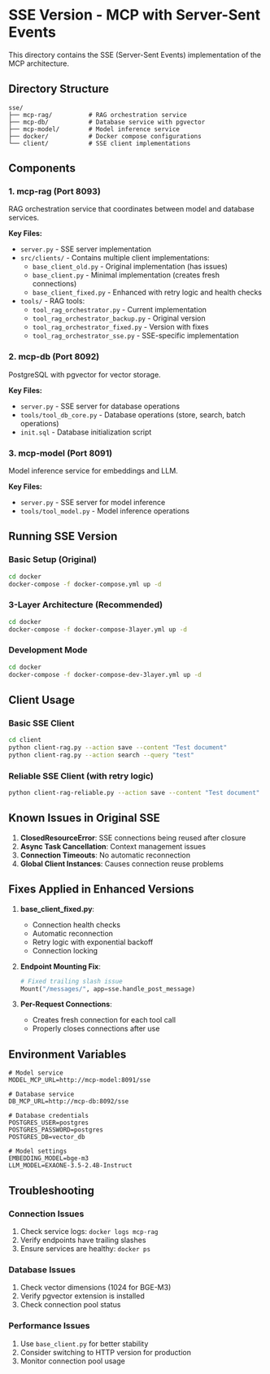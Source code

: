 # SSE Version - MCP with Server-Sent Events

This directory contains the SSE (Server-Sent Events) implementation of the MCP architecture.

## Directory Structure

```
sse/
├── mcp-rag/          # RAG orchestration service
├── mcp-db/           # Database service with pgvector
├── mcp-model/        # Model inference service
├── docker/           # Docker compose configurations
└── client/           # SSE client implementations
```

## Components

### 1. mcp-rag (Port 8093)
RAG orchestration service that coordinates between model and database services.

**Key Files:**
- `server.py` - SSE server implementation
- `src/clients/` - Contains multiple client implementations:
  - `base_client_old.py` - Original implementation (has issues)
  - `base_client.py` - Minimal implementation (creates fresh connections)
  - `base_client_fixed.py` - Enhanced with retry logic and health checks
- `tools/` - RAG tools:
  - `tool_rag_orchestrator.py` - Current implementation
  - `tool_rag_orchestrator_backup.py` - Original version
  - `tool_rag_orchestrator_fixed.py` - Version with fixes
  - `tool_rag_orchestrator_sse.py` - SSE-specific implementation

### 2. mcp-db (Port 8092)
PostgreSQL with pgvector for vector storage.

**Key Files:**
- `server.py` - SSE server for database operations
- `tools/tool_db_core.py` - Database operations (store, search, batch operations)
- `init.sql` - Database initialization script

### 3. mcp-model (Port 8091)
Model inference service for embeddings and LLM.

**Key Files:**
- `server.py` - SSE server for model inference
- `tools/tool_model.py` - Model inference operations

## Running SSE Version

### Basic Setup (Original)
```bash
cd docker
docker-compose -f docker-compose.yml up -d
```

### 3-Layer Architecture (Recommended)
```bash
cd docker
docker-compose -f docker-compose-3layer.yml up -d
```

### Development Mode
```bash
cd docker
docker-compose -f docker-compose-dev-3layer.yml up -d
```

## Client Usage

### Basic SSE Client
```bash
cd client
python client-rag.py --action save --content "Test document"
python client-rag.py --action search --query "test"
```

### Reliable SSE Client (with retry logic)
```bash
python client-rag-reliable.py --action save --content "Test document"
```

## Known Issues in Original SSE

1. **ClosedResourceError**: SSE connections being reused after closure
2. **Async Task Cancellation**: Context management issues
3. **Connection Timeouts**: No automatic reconnection
4. **Global Client Instances**: Causes connection reuse problems

## Fixes Applied in Enhanced Versions

1. **base_client_fixed.py**:
   - Connection health checks
   - Automatic reconnection
   - Retry logic with exponential backoff
   - Connection locking

2. **Endpoint Mounting Fix**:
   ```python
   # Fixed trailing slash issue
   Mount("/messages/", app=sse.handle_post_message)
   ```

3. **Per-Request Connections**:
   - Creates fresh connection for each tool call
   - Properly closes connections after use

## Environment Variables

```env
# Model service
MODEL_MCP_URL=http://mcp-model:8091/sse

# Database service
DB_MCP_URL=http://mcp-db:8092/sse

# Database credentials
POSTGRES_USER=postgres
POSTGRES_PASSWORD=postgres
POSTGRES_DB=vector_db

# Model settings
EMBEDDING_MODEL=bge-m3
LLM_MODEL=EXAONE-3.5-2.4B-Instruct
```

## Troubleshooting

### Connection Issues
1. Check service logs: `docker logs mcp-rag`
2. Verify endpoints have trailing slashes
3. Ensure services are healthy: `docker ps`

### Database Issues
1. Check vector dimensions (1024 for BGE-M3)
2. Verify pgvector extension is installed
3. Check connection pool status

### Performance Issues
1. Use `base_client.py` for better stability
2. Consider switching to HTTP version for production
3. Monitor connection pool usage